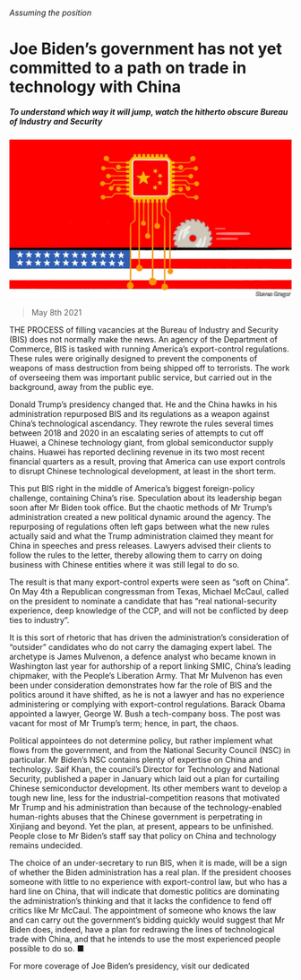###### Assuming the position

# Joe Biden’s government has not yet committed to a path on trade in technology with China 

##### To understand which way it will jump, watch the hitherto obscure Bureau of Industry and Security 

![image](images/20210508_USD001_0.jpg) 

> May 8th 2021 

THE PROCESS of filling vacancies at the Bureau of Industry and Security (BIS) does not normally make the news. An agency of the Department of Commerce, BIS is tasked with running America’s export-control regulations. These rules were originally designed to prevent the components of weapons of mass destruction from being shipped off to terrorists. The work of overseeing them was important public service, but carried out in the background, away from the public eye.

Donald Trump’s presidency changed that. He and the China hawks in his administration repurposed BIS and its regulations as a weapon against China’s technological ascendancy. They rewrote the rules several times between 2018 and 2020 in an escalating series of attempts to cut off Huawei, a Chinese technology giant, from global semiconductor supply chains. Huawei has reported declining revenue in its two most recent financial quarters as a result, proving that America can use export controls to disrupt Chinese technological development, at least in the short term.


This put BIS right in the middle of America’s biggest foreign-policy challenge, containing China’s rise. Speculation about its leadership began soon after Mr Biden took office. But the chaotic methods of Mr Trump’s administration created a new political dynamic around the agency. The repurposing of regulations often left gaps between what the new rules actually said and what the Trump administration claimed they meant for China in speeches and press releases. Lawyers advised their clients to follow the rules to the letter, thereby allowing them to carry on doing business with Chinese entities where it was still legal to do so.

The result is that many export-control experts were seen as “soft on China”. On May 4th a Republican congressman from Texas, Michael McCaul, called on the president to nominate a candidate that has “real national-security experience, deep knowledge of the CCP, and will not be conflicted by deep ties to industry”.

It is this sort of rhetoric that has driven the administration’s consideration of “outsider” candidates who do not carry the damaging expert label. The archetype is James Mulvenon, a defence analyst who became known in Washington last year for authorship of a report linking SMIC, China’s leading chipmaker, with the People’s Liberation Army. That Mr Mulvenon has even been under consideration demonstrates how far the role of BIS and the politics around it have shifted, as he is not a lawyer and has no experience administering or complying with export-control regulations. Barack Obama appointed a lawyer, George W. Bush a tech-company boss. The post was vacant for most of Mr Trump’s term; hence, in part, the chaos.

Political appointees do not determine policy, but rather implement what flows from the government, and from the National Security Council (NSC) in particular. Mr Biden’s NSC contains plenty of expertise on China and technology. Saif Khan, the council’s Director for Technology and National Security, published a paper in January which laid out a plan for curtailing Chinese semiconductor development. Its other members want to develop a tough new line, less for the industrial-competition reasons that motivated Mr Trump and his administration than because of the technology-enabled human-rights abuses that the Chinese government is perpetrating in Xinjiang and beyond. Yet the plan, at present, appears to be unfinished. People close to Mr Biden’s staff say that policy on China and technology remains undecided.

The choice of an under-secretary to run BIS, when it is made, will be a sign of whether the Biden administration has a real plan. If the president chooses someone with little to no experience with export-control law, but who has a hard line on China, that will indicate that domestic politics are dominating the administration’s thinking and that it lacks the confidence to fend off critics like Mr McCaul. The appointment of someone who knows the law and can carry out the government’s bidding quickly would suggest that Mr Biden does, indeed, have a plan for redrawing the lines of technological trade with China, and that he intends to use the most experienced people possible to do so. ■

For more coverage of Joe Biden’s presidency, visit our dedicated 

